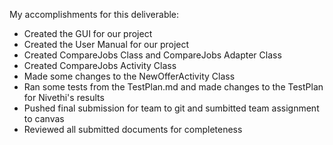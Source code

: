 My accomplishments for this deliverable:

* Created the GUI for our project
* Created the User Manual for our project
* Created CompareJobs Class and CompareJobs Adapter Class
* Created CompareJobs Activity Class
* Made some changes to the NewOfferActivity Class
* Ran some tests from the TestPlan.md and made changes to the TestPlan for Nivethi's results
* Pushed final submission for team to git and sumbitted team assignment to canvas
* Reviewed all submitted documents for completeness 
